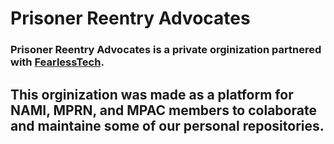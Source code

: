 # Prisoner Reentry Advocates

### Prisoner Reentry Advocates is a private orginization partnered with [FearlessTech](https://github.com/FearlessTech).

## This orginization was made as a platform for NAMI, MPRN, and MPAC members to colaborate and maintaine some of our personal repositories.
